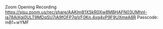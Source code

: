 Zoom Opening Recording
https://sjsu.zoom.us/rec/share/AAKlm81XSkR0Xw8MBHAFN03UMhnl-ja78AiXgj0ULT9MDqSU7iA9fOFP7qjVF0Kn.4xg4vP9F9UXmeA8R 
Passcode: mB1+wYMF
